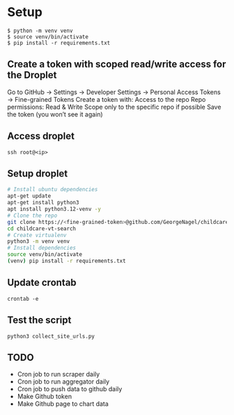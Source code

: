 # Setup
```
$ python -m venv venv
$ source venv/bin/activate
$ pip install -r requirements.txt
```
## Create a token with scoped read/write access for the Droplet
Go to GitHub → Settings → Developer Settings → Personal Access Tokens → Fine-grained Tokens
Create a token with:
    Access to the repo
    Repo permissions: Read & Write
    Scope only to the specific repo if possible
Save the token (you won’t see it again)

## Access droplet
`ssh root@<ip>`

## Setup droplet
```bash
# Install ubuntu dependencies
apt-get update
apt-get install python3
apt install python3.12-venv -y
# Clone the repo
git clone https://<fine-grained-token>@github.com/GeorgeNagel/childcare-vt-search.git
cd childcare-vt-search
# Create virtualenv
python3 -m venv venv
# Install dependencies
source venv/bin/activate
(venv) pip install -r requirements.txt
```

## Update crontab
`crontab -e`

## Test the script
`python3 collect_site_urls.py`

## TODO
- Cron job to run scraper daily
- Cron job to run aggregator daily
- Cron job to push data to github daily
- Make Github token
- Make Github page to chart data
